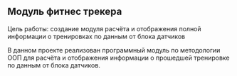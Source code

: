 ## Модуль фитнес трекера

Цель работы: создание модуля расчёта и отображения полной информации о тренировках по данным от блока датчиков

В данном проекте реализован программный модуль по методологии ООП для расчёта и отображения информации
о прошедшей тренировке по данным от блока датчиков.

